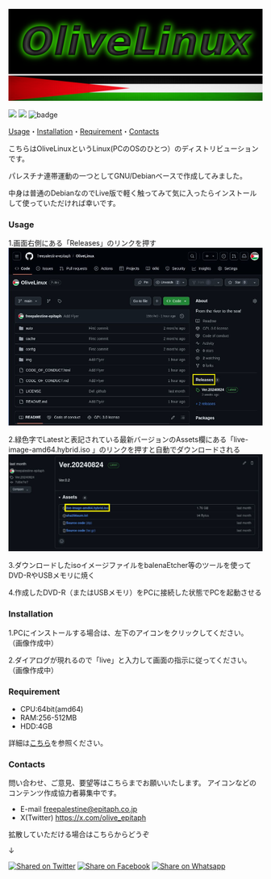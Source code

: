 [![Olive Linx](img/Logo01.png)](https://github.com/freepalestine-epitaph/OliveLinux)
[![Olive Linx](img/palestine-flag-banner.png)](https://github.com/freepalestine-epitaph/OliveLinux)

[<img src="https://img.shields.io/badge/-Debian-A81D33.svg?logo=debian&style=flat">](https://www.debian.org/)
[<img src="https://img.shields.io/github/downloads/freepalestine-epitaph/OliveLinux/total?logo=github&amp;logoColor=white&amp;style=flat-square">](https://github.com/freepalestine-epitaph/OliveLinux/releases)
![badge](https://kounter.kerolloz.dev/badge/kerolloz.kounter?label=PageView)

[Usage](#Usage)・[Installation](#Installation)・[Requirement](#Requirement)・[Contacts](#Contacts)


こちらはOliveLinuxというLinux(PCのOSのひとつ）のディストリビューションです。

パレスチナ連帯運動の一つとしてGNU/Debianベースで作成してみました。

中身は普通のDebianなのでLive版で軽く触ってみて気に入ったらインストールして使っていただければ幸いです。

### <a name="Usage">Usage</a>
1.画面右側にある「Releases」のリンクを押す
[![Usage01](img/Usage01.jpg)](https://github.com/freepalestine-epitaph/OliveLinux/releases)

2.緑色字でLatestと表記されている最新バージョンのAssets欄にある「live-image-amd64.hybrid.iso 」のリンクを押すと自動でダウンロードされる
[![Usage02](img/Usage02.jpg)](https://github.com/freepalestine-epitaph/OliveLinux/releases)

3.ダウンロードしたisoイメージファイルをbalenaEtcher等のツールを使ってDVD-RやUSBメモリに焼く

4.作成したDVD-R（またはUSBメモリ）をPCに接続した状態でPCを起動させる


### <a name="Installation">Installation</a>

1.PCにインストールする場合は、左下のアイコンをクリックしてください。
（画像作成中）

2.ダイアログが現れるので「live」と入力して画面の指示に従ってください。
（画像作成中）

### <a name="Requirement">Requirement</a>

* CPU:64bit(amd64)
* RAM:256-512MB
* HDD:4GB

詳細は[こちら](https://www.debian.org/releases/stable/amd64/release-notes/ch-whats-new.en.html#idm120)を参照ください。

### <a name="Contacts">Contacts</a>

問い合わせ、ご意見、要望等はこちらまでお願いいたします。
アイコンなどのコンテンツ作成協力者募集中です。

* E-mail
freepalestine@epitaph.co.jp
* X(Twitter)
https://x.com/olive_epitaph

拡散していただける場合はこちらからどうぞ

↓

<a href="https://twitter.com/intent/tweet?text=%20Try%20OliveLinux!%0A%23FreePalestine%0Ahttps%3A//github.com/freepalestine-epitaph/OliveLinux" rel="nofollow"><img src="https://camo.githubusercontent.com/abcfff2c8e77b48fdd30ae402cbad68968e38a5c2913c3f8132ac7bc4df979e0/68747470733a2f2f696d672e736869656c64732e696f2f747769747465722f75726c3f6c6162656c3d54776974746572266c6f676f3d54776974746572267374796c653d736f6369616c2675726c3d68747470732533412532462532466769746875622e636f6d2532466172656774656368253246617265672d73646b" alt="Shared on Twitter" data-canonical-src="https://img.shields.io/twitter/url?label=Twitter&amp;logo=Twitter&amp;style=social&amp;url=https%3A%2F%2Fgithub.com%2Faregtech%2Fareg-sdk" style="max-width: 100%;"></a>
<a href="https://www.facebook.com/sharer/sharer.php?u=https%3A//github.com/freepalestine-epitaph/OliveLinux" rel="nofollow"><img src="https://camo.githubusercontent.com/e12488d7360e676540f9afd5db87cd486a5a62fc0348565d77014e2894c31fae/68747470733a2f2f696d672e736869656c64732e696f2f747769747465722f75726c3f6c6162656c3d46616365626f6f6b266c6f676f3d46616365626f6f6b267374796c653d736f6369616c2675726c3d68747470732533412532462532466769746875622e636f6d2532466172656774656368253246617265672d73646b" alt="Share on Facebook" data-canonical-src="https://img.shields.io/twitter/url?label=Facebook&amp;logo=Facebook&amp;style=social&amp;url=https%3A%2F%2Fgithub.com%2Ffreepalestine-epitaph%2FOliveLinux" style="max-width: 100%;"></a>
<a href="https://wa.me/?text=Try%20OliveLinux!%20https%3A%2F%2Fgithub.com%2Ffreepalestine-epitaph%2FOliveLinux" rel="nofollow"><img src="https://camo.githubusercontent.com/fc0bfc31635b55854b75bfb8b0b5ebeb443fbeaf5f7cd150fd8768a5ccdbe5ff/68747470733a2f2f696d672e736869656c64732e696f2f747769747465722f75726c3f6c6162656c3d5768617473617070266c6f676f3d5768617473617070267374796c653d736f6369616c2675726c3d68747470732533412532462532466769746875622e636f6d2532466172656774656368253246617265672d73646b" alt="Share on Whatsapp" data-canonical-src="https://img.shields.io/twitter/url?label=Whatsapp&amp;logo=Whatsapp&amp;style=social&amp;url=https%3A%2F%2Fgithub.com%2Ffreepalestine-epitaph%2FOliveLinux" style="max-width: 100%;"></a>

